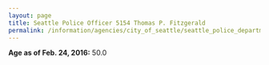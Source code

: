 ```yaml
---
layout: page
title: Seattle Police Officer 5154 Thomas P. Fitzgerald
permalink: /information/agencies/city_of_seattle/seattle_police_department/copbook/5154/
---
```


**Age as of Feb. 24, 2016:** 50.0
